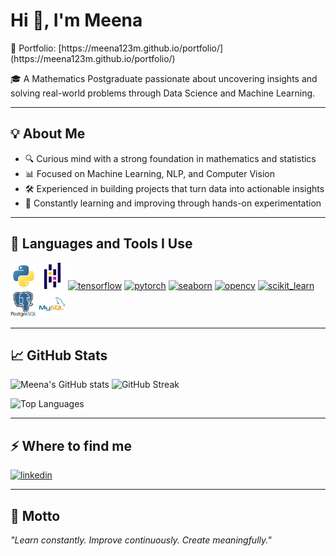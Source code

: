  <h1>Hi 👋, I'm Meena</h1>
🔗 Portfolio: [https://meena123m.github.io/portfolio/](https://meena123m.github.io/portfolio/)


<p>🎓 A Mathematics Postgraduate passionate about uncovering insights and solving real-world problems through Data Science and Machine Learning.</p>

---

<h2>💡 About Me</h2>

<ul>
  <li>🔍 Curious mind with a strong foundation in mathematics and statistics</li>
  <li>📊 Focused on Machine Learning, NLP, and Computer Vision</li>
  <li>🛠️ Experienced in building projects that turn data into actionable insights</li>
  <li>🎯 Constantly learning and improving through hands-on experimentation</li>
</ul>

---

<h2>🚀 Languages and Tools I Use</h2>

<p>
  <a target="_blank" href="#"><img src="https://raw.githubusercontent.com/devicons/devicon/master/icons/python/python-original.svg" alt="python" width="42" height="42" /></a>
  <a target="_blank" href="#"><img src="https://raw.githubusercontent.com/devicons/devicon/2ae2a900d2f041da66e950e4d48052658d850630/icons/pandas/pandas-original.svg" alt="pandas" width="42" height="42" /></a>
  <a target="_blank" href="#"><img src="https://www.vectorlogo.zone/logos/tensorflow/tensorflow-icon.svg" alt="tensorflow" width="42" height="42" /></a>
  <a target="_blank" href="#"><img src="https://www.vectorlogo.zone/logos/pytorch/pytorch-icon.svg" alt="pytorch" width="42" height="42" /></a>
  <a target="_blank" href="#"><img src="https://seaborn.pydata.org/_images/logo-mark-lightbg.svg" alt="seaborn" width="42" height="42" /></a>
  <a target="_blank" href="#"><img src="https://www.vectorlogo.zone/logos/opencv/opencv-icon.svg" alt="opencv" width="42" height="42" /></a>
  <a target="_blank" href="#"><img src="https://upload.wikimedia.org/wikipedia/commons/0/05/Scikit_learn_logo_small.svg" alt="scikit_learn" width="42" height="42" /></a>
  <a target="_blank" href="#"><img src="https://raw.githubusercontent.com/devicons/devicon/master/icons/postgresql/postgresql-original-wordmark.svg" alt="postgresql" width="42" height="42" /></a>
  <a target="_blank" href="#"><img src="https://raw.githubusercontent.com/devicons/devicon/master/icons/mysql/mysql-original-wordmark.svg" alt="mysql" width="42" height="42" /></a>
</p>

---
<h2>📈 GitHub Stats</h2>

<p align="left">
  <img src="https://github-readme-stats.vercel.app/api?username=Meena123M&show_icons=true&theme=default&hide=stars" alt="Meena's GitHub stats" width="48%" />
  <img src="https://github-readme-streak-stats.herokuapp.com/?user=Meena123M&theme=default" alt="GitHub Streak" width="48%" />
</p>

<p>
  <img src="https://github-readme-stats.vercel.app/api/top-langs/?username=Meena123M&layout=compact" alt="Top Languages" />
</p>

---

<h2>⚡️ Where to find me</h2>

<p>
  <a target="_blank" href="https://www.linkedin.com/in/meenamdatascientist/">
    <img src="https://img.shields.io/badge/LinkedIn-Profile?style=for-the-badge&logo=linkedin&logoColor=white&color=0a66c2" alt="linkedin" />
  </a>
</p>

---

<h2>🧠 Motto</h2>

<p><em>"Learn constantly. Improve continuously. Create meaningfully."</em></p>
